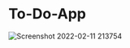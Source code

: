 # To-Do-App

![Screenshot 2022-02-11 213754](https://user-images.githubusercontent.com/86012289/153627584-5a0b072c-5004-4651-b62b-023cb1a3a0eb.png)
